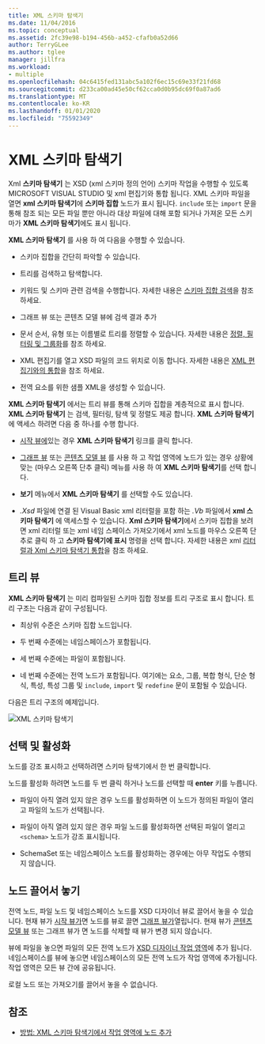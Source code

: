 ```yaml
---
title: XML 스키마 탐색기
ms.date: 11/04/2016
ms.topic: conceptual
ms.assetid: 2fc39e98-b194-456b-a452-cfafb0a52d66
author: TerryGLee
ms.author: tglee
manager: jillfra
ms.workload:
- multiple
ms.openlocfilehash: 04c6415fed131abc5a102f6ec15c69e33f21fd68
ms.sourcegitcommit: d233ca00ad45e50cf62cca0d0b95dc69f0a87ad6
ms.translationtype: MT
ms.contentlocale: ko-KR
ms.lasthandoff: 01/01/2020
ms.locfileid: "75592349"
---
```

# <a name="xml-schema-explorer"></a>XML 스키마 탐색기

Xml **스키마 탐색기** 는 XSD (xml 스키마 정의 언어) 스키마 작업을 수행할 수 있도록 MICROSOFT VISUAL STUDIO 및 xml 편집기와 통합 됩니다. XML 스키마 파일을 열면 **xml 스키마 탐색기**에 **스키마 집합** 노드가 표시 됩니다. `include` 또는 `import` 문을 통해 참조 되는 모든 파일 뿐만 아니라 대상 파일에 대해 포함 되거나 가져온 모든 스키마가 **XML 스키마 탐색기**에도 표시 됩니다.

**XML 스키마 탐색기** 를 사용 하 여 다음을 수행할 수 있습니다.

- 스키마 집합을 간단히 파악할 수 있습니다.

- 트리를 검색하고 탐색합니다.

- 키워드 및 스키마 관련 검색을 수행합니다. 자세한 내용은 [스키마 집합 검색](../xml-tools/searching-the-schema-set.md)을 참조 하세요.

- 그래프 뷰 또는 콘텐츠 모델 뷰에 검색 결과 추가

- 문서 순서, 유형 또는 이름별로 트리를 정렬할 수 있습니다. 자세한 내용은 [정렬, 필터링 및 그룹화](../xml-tools/sorting-filtering-and-grouping-xml-schema-explorer.md)를 참조 하세요.

- XML 편집기를 열고 XSD 파일의 코드 위치로 이동 합니다. 자세한 내용은 [XML 편집기와의 통합](../xml-tools/integration-with-xml-editor.md)을 참조 하세요.

- 전역 요소를 위한 샘플 XML을 생성할 수 있습니다.

**XML 스키마 탐색기** 에서는 트리 뷰를 통해 스키마 집합을 계층적으로 표시 합니다. **XML 스키마 탐색기** 는 검색, 필터링, 탐색 및 정렬도 제공 합니다. **XML 스키마 탐색기**에 액세스 하려면 다음 중 하나를 수행 합니다.

- [시작 뷰에](../xml-tools/start-view.md)있는 경우 **XML 스키마 탐색기** 링크를 클릭 합니다.

- [그래프 뷰](../xml-tools/graph-view.md) 또는 [콘텐츠 모델 뷰](../xml-tools/content-model-view.md) 를 사용 하 고 작업 영역에 노드가 있는 경우 상황에 맞는 (마우스 오른쪽 단추 클릭) 메뉴를 사용 하 여 **XML 스키마 탐색기**를 선택 합니다.

- **보기** 메뉴에서 **XML 스키마 탐색기** 를 선택할 수도 있습니다.

- *.Xsd* 파일에 연결 된 Visual Basic xml 리터럴을 포함 하는 *.Vb* 파일에서 **xml 스키마 탐색기** 에 액세스할 수 있습니다. **Xml 스키마 탐색기**에서 스키마 집합을 보려면 xml 리터럴 또는 xml 네임 스페이스 가져오기에서 xml 노드를 마우스 오른쪽 단추로 클릭 하 고 **스키마 탐색기에 표시** 명령을 선택 합니다. 자세한 내용은 xml [리터럴과 Xml 스키마 탐색기 통합](../xml-tools/integration-of-xml-literals-with-xml-schema-explorer.md)을 참조 하세요.

## <a name="tree-view"></a>트리 뷰
**XML 스키마 탐색기** 는 미리 컴파일된 스키마 집합 정보를 트리 구조로 표시 합니다. 트리 구조는 다음과 같이 구성됩니다.

- 최상위 수준은 스키마 집합 노드입니다.

- 두 번째 수준에는 네임스페이스가 포함됩니다.

- 세 번째 수준에는 파일이 포함됩니다.

- 네 번째 수준에는 전역 노드가 포함됩니다. 여기에는 요소, 그룹, 복합 형식, 단순 형식, 특성, 특성 그룹 및 `include`, `import` 및 `redefine` 문이 포함될 수 있습니다.

다음은 트리 구조의 예제입니다.

![XML 스키마 탐색기](../xml-tools/media/xmlschemaexplorer.gif)

## <a name="selection-and-activation"></a>선택 및 활성화
노드를 강조 표시하고 선택하려면 스키마 탐색기에서 한 번 클릭합니다.

노드를 활성화 하려면 노드를 두 번 클릭 하거나 노드를 선택할 때 **enter** 키를 누릅니다.

- 파일이 아직 열려 있지 않은 경우 노드를 활성화하면 이 노드가 정의된 파일이 열리고 파일의 노드가 선택됩니다.

- 파일이 아직 열려 있지 않은 경우 파일 노드를 활성화하면 선택된 파일이 열리고 `<schema>` 노드가 강조 표시됩니다.

- SchemaSet 또는 네임스페이스 노드를 활성화하는 경우에는 아무 작업도 수행되지 않습니다.

## <a name="drag-and-drop-nodes"></a>노드 끌어서 놓기
전역 노드, 파일 노드 및 네임스페이스 노드를 XSD 디자이너 뷰로 끌어서 놓을 수 있습니다. 현재 뷰가 [시작 뷰가](../xml-tools/start-view.md)면 노드를 뷰로 끌면 [그래프 뷰가](../xml-tools/graph-view.md)열립니다. 현재 뷰가 [콘텐츠 모델 뷰](../xml-tools/content-model-view.md) 또는 그래프 뷰가 면 노드를 삭제할 때 뷰가 변경 되지 않습니다.

뷰에 파일을 놓으면 파일의 모든 전역 노드가 [XSD 디자이너 작업 영역](../xml-tools/xml-schema-designer-workspace.md)에 추가 됩니다. 네임스페이스를 뷰에 놓으면 네임스페이스의 모든 전역 노드가 작업 영역에 추가됩니다. 작업 영역은 모든 뷰 간에 공유됩니다.

 로컬 노드 또는 가져오기를 끌어서 놓을 수 없습니다.

## <a name="see-also"></a>참조

- [방법: XML 스키마 탐색기에서 작업 영역에 노드 추가](../xml-tools/how-to-add-nodes-to-the-workspace-from-the-xml-schema-explorer.md)
